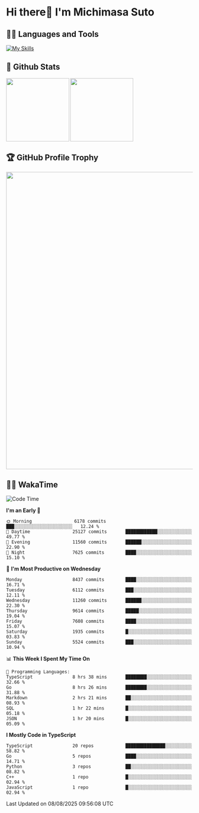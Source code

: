 # Hi there👋 I'm Michimasa Suto

## 🧑‍💻 Languages and Tools
[![My Skills](https://skillicons.dev/icons?i=ts,nextjs,react,go,python,aws,terraform)](https://skillicons.dev)

<!--
**Suto-Michimasa/Suto-Michimasa** is a ✨ _special_ ✨ repository because its `README.md` (this file) appears on your GitHub profile.

Here are some ideas to get you started:

- 🔭 I’m currently working on ...
- 🌱 I’m currently learning ...
- 👯 I’m looking to collaborate on ...
- 🤔 I’m looking for help with ...
- 💬 Ask me about ...
- 📫 How to reach me: ...
- 😄 Pronouns: ...
- ⚡ Fun fact: ...
-->

## 💎 Github Stats

<div>
  <img height="170" align="left" src="https://github-readme-stats-psi-three-31.vercel.app/api?username=Suto-michimasa&count_private=true&show_icons=true&theme=dark" />
  <img height="170" src="https://github-readme-stats-psi-three-31.vercel.app/api/top-langs/?username=Suto-michimasa&langs_count=8&layout=compact&theme=dark" />
</div>

## 🏆 GitHub Profile Trophy

<img width="800" src="https://github-profile-trophy.vercel.app/?username=Suto-michimasa&theme=onedark&no-frame=true"/>


## 🧑‍💻 WakaTime
<!--START_SECTION:waka-->
![Code Time](http://img.shields.io/badge/Code%20Time-1%2C204%20hrs%205%20mins-blue)

**I'm an Early 🐤** 

```text
🌞 Morning                6178 commits        ███░░░░░░░░░░░░░░░░░░░░░░   12.24 % 
🌆 Daytime                25127 commits       ████████████░░░░░░░░░░░░░   49.77 % 
🌃 Evening                11560 commits       ██████░░░░░░░░░░░░░░░░░░░   22.90 % 
🌙 Night                  7625 commits        ████░░░░░░░░░░░░░░░░░░░░░   15.10 % 
```
📅 **I'm Most Productive on Wednesday** 

```text
Monday                   8437 commits        ████░░░░░░░░░░░░░░░░░░░░░   16.71 % 
Tuesday                  6112 commits        ███░░░░░░░░░░░░░░░░░░░░░░   12.11 % 
Wednesday                11260 commits       ██████░░░░░░░░░░░░░░░░░░░   22.30 % 
Thursday                 9614 commits        █████░░░░░░░░░░░░░░░░░░░░   19.04 % 
Friday                   7608 commits        ████░░░░░░░░░░░░░░░░░░░░░   15.07 % 
Saturday                 1935 commits        █░░░░░░░░░░░░░░░░░░░░░░░░   03.83 % 
Sunday                   5524 commits        ███░░░░░░░░░░░░░░░░░░░░░░   10.94 % 
```


📊 **This Week I Spent My Time On** 

```text
💬 Programming Languages: 
TypeScript               8 hrs 38 mins       ████████░░░░░░░░░░░░░░░░░   32.66 % 
Go                       8 hrs 26 mins       ████████░░░░░░░░░░░░░░░░░   31.88 % 
Markdown                 2 hrs 21 mins       ██░░░░░░░░░░░░░░░░░░░░░░░   08.93 % 
SQL                      1 hr 22 mins        █░░░░░░░░░░░░░░░░░░░░░░░░   05.18 % 
JSON                     1 hr 20 mins        █░░░░░░░░░░░░░░░░░░░░░░░░   05.09 % 
```

**I Mostly Code in TypeScript** 

```text
TypeScript               20 repos            ███████████████░░░░░░░░░░   58.82 % 
Go                       5 repos             ████░░░░░░░░░░░░░░░░░░░░░   14.71 % 
Python                   3 repos             ██░░░░░░░░░░░░░░░░░░░░░░░   08.82 % 
C++                      1 repo              █░░░░░░░░░░░░░░░░░░░░░░░░   02.94 % 
JavaScript               1 repo              █░░░░░░░░░░░░░░░░░░░░░░░░   02.94 % 
```




 Last Updated on 08/08/2025 09:56:08 UTC
<!--END_SECTION:waka-->
